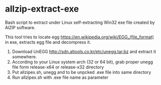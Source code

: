 # allzip-extract-exe
Bash script to extract under Linux self-extracting Win32 exe file created by AlZIP software.  

This tool tries to locate egg https://en.wikipedia.org/wiki/EGG_(file_format) in exe,
extracts egg file and decompress it.  

1. Download UnEGG http://sdn.altools.co.kr/etc/unegg.tar.bz and extract it somewhere.
2. According to your Linux system arch (32 or 64 bit), grab proper unegg file form release-x64 or
release-x32 directory  
3. Put allzipex.sh, unegg and to be unpcked .exe file into same directory
4. Run allzipex.sh with .exe file name as parameter

  